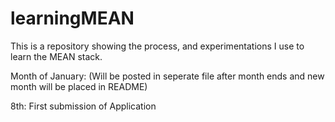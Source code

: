 # learningMEAN
This is a repository showing the process, and experimentations I use to learn the MEAN stack.

Month of January:
(Will be posted in seperate file after month ends and new month will be placed in README)

8th:
First submission of Application 

